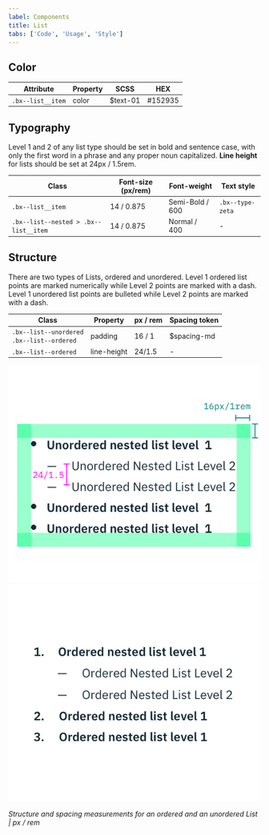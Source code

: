 ```yaml
---
label: Components
title: List
tabs: ['Code', 'Usage', 'Style']
---
```


## Color

| Attribute         | Property | SCSS     | HEX     |
| ----------------- | -------- | -------- | ------- |
| `.bx--list__item` | color    | $text-01 | #152935 |

## Typography

Level 1 and 2 of any list type should be set in bold and sentence case, with only the first word in a phrase and any proper noun capitalized. **Line height** for lists should be set at 24px / 1.5rem.

| Class                                 | Font-size (px/rem) | Font-weight     | Text style       |
| ------------------------------------- | ------------------ | --------------- | ---------------- |
| `.bx--list__item`                     | 14 / 0.875         | Semi-Bold / 600 | `.bx--type-zeta` |
| `.bx--list--nested > .bx--list__item` | 14 / 0.875         | Normal / 400    | -                |

## Structure

There are two types of Lists, ordered and unordered.
Level 1 ordered list points are marked numerically while Level 2 points are marked with a dash.
Level 1 unordered list points are bulleted while Level 2 points are marked with a dash.

| Class                                             | Property    | px / rem | Spacing token |
| ------------------------------------------------- | ----------- | -------- | ------------- |
| `.bx--list--unordered` </br> `.bx--list--ordered` | padding     | 16 / 1   | $spacing-md   |
| `.bx--list--ordered`                              | line-height | 24/1.5   | -             |

<grid-wrapper>
<div class="image-grid">
  <div>
    <img src="images/list-style-1.png" alt="Structure and spacing measurements for ordered and unordered lists"/>
  </div>
  <div>
    <img src="images/list-style-2.png" alt="Example of ordered list"/>
  </div>
</div>
</grid-wrapper>

_Structure and spacing measurements for an ordered and an unordered List | px / rem_
